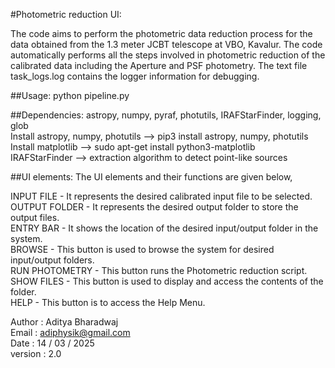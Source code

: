 #Photometric reduction UI:

The code aims to perform the photometric data reduction process for the data obtained from the 1.3 meter JCBT telescope at VBO, Kavalur.
The code automatically performs all the steps involved in photometric reduction of the calibrated data including the Aperture and PSF photometry.
The text file task_logs.log contains the logger information for debugging.

##Usage: python pipeline.py

##Dependencies: astropy, numpy, pyraf, photutils, IRAFStarFinder, logging, glob  
Install astropy, numpy, photutils --> pip3 install astropy, numpy, photutils  
Install matplotlib --> sudo apt-get install python3-matplotlib  
IRAFStarFinder --> extraction algorithm to detect point-like sources  

##UI elements: The UI elements and their functions are given below,

INPUT FILE - It represents the desired calibrated input file to be selected.  
OUTPUT FOLDER - It represents the desired output folder to store the output files.  
ENTRY BAR - It shows the location of the desired input/output folder in the system.  
BROWSE - This button is used to browse the system for desired input/output folders.  
RUN PHOTOMETRY - This button runs the Photometric reduction script.  
SHOW FILES - This button is used to display and access the contents of the folder.  
HELP - This button is to access the Help Menu.  

 
Author : Aditya Bharadwaj  
Email : adiphysik@gmail.com  
Date : 14 / 03 / 2025  
version : 2.0
